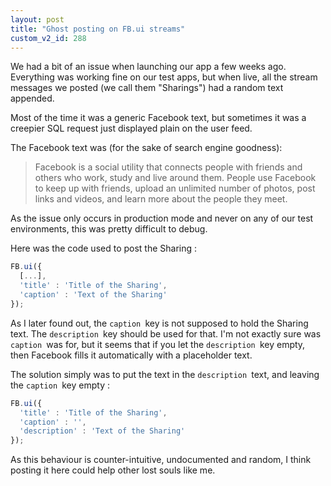 ```yaml
---
layout: post
title: "Ghost posting on FB.ui streams"
custom_v2_id: 288
---
```


We had a bit of an issue when launching our app a few weeks ago. Everything
was working fine on our test apps, but when live, all the stream messages we
posted (we call them "Sharings") had a random text appended.

Most of the time it was a generic Facebook text, but sometimes it was a
creepier SQL request just displayed plain on the user feed.

The Facebook text was (for the sake of search engine goodness):

> Facebook is a social utility that connects people with friends and others
who work, study and live around them. People use Facebook to keep up with
friends, upload an unlimited number of photos, post links and videos, and
learn more about the people they meet.

As the issue only occurs in production mode and never on any of our test
environments, this was pretty difficult to debug.

Here was the code used to post the Sharing :


```js
FB.ui({
  [...],
  'title' : 'Title of the Sharing',
  'caption' : 'Text of the Sharing'
});
```

As I later found out, the `caption `key is not supposed to hold the Sharing
text. The `description `key should be used for that. I'm not exactly sure was
`caption `was for, but it seems that if you let the `description `key empty,
then Facebook fills it automatically with a placeholder text.

The solution simply was to put the text in the `description `text, and leaving
the `caption `key empty :


```js
FB.ui({
  'title' : 'Title of the Sharing',
  'caption' : '',
  'description' : 'Text of the Sharing'
});
```

As this behaviour is counter-intuitive, undocumented and random, I think
posting it here could help other lost souls like me.

